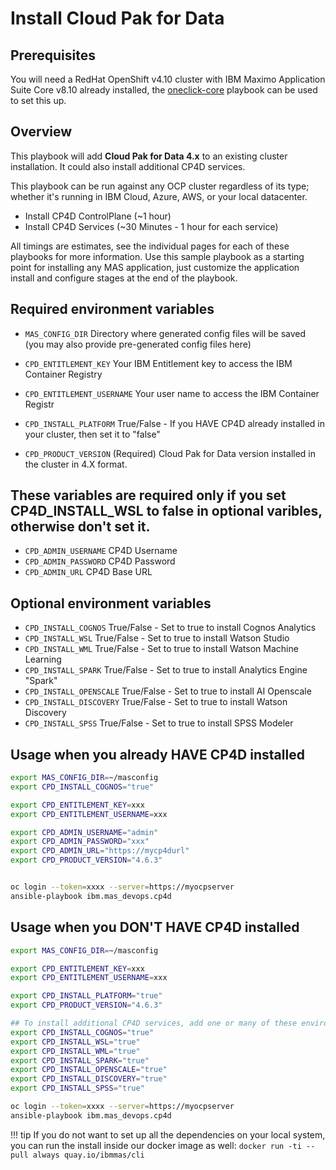 # Install Cloud Pak for Data

## Prerequisites
You will need a RedHat OpenShift v4.10 cluster with IBM Maximo Application Suite Core v8.10 already installed, the [oneclick-core](oneclick-core.md) playbook can be used to set this up.

## Overview
This playbook will add **Cloud Pak for Data 4.x** to an existing cluster installation. It could also install additional CP4D services.

This playbook can be run against any OCP cluster regardless of its type; whether it's running in IBM Cloud, Azure, AWS, or your local datacenter.

- Install CP4D ControlPlane (~1 hour)
- Install CP4D Services (~30 Minutes - 1 hour for each service)

All timings are estimates, see the individual pages for each of these playbooks for more information.  Use this sample playbook as a starting point for installing any MAS application, just customize the application install and configure stages at the end of the playbook. 

## Required environment variables
- `MAS_CONFIG_DIR` Directory where generated config files will be saved (you may also provide pre-generated config files here)
- `CPD_ENTITLEMENT_KEY` Your IBM Entitlement key to access the IBM Container Registry
- `CPD_ENTITLEMENT_USERNAME` Your user name to access the IBM Container Registr

- `CPD_INSTALL_PLATFORM` True/False - If you HAVE CP4D already installed in your cluster, then set it to "false"
- `CPD_PRODUCT_VERSION` (Required) Cloud Pak for Data version installed in the cluster in 4.X format.

## These variables are required only if you set CP4D_INSTALL_WSL to false in optional varibles, otherwise don't set it.
- `CPD_ADMIN_USERNAME` CP4D Username
- `CPD_ADMIN_PASSWORD` CP4D Password
- `CPD_ADMIN_URL` CP4D Base URL

## Optional environment variables
- `CPD_INSTALL_COGNOS` True/False - Set to true to install Cognos Analytics
- `CPD_INSTALL_WSL` True/False - Set to true to install Watson Studio
- `CPD_INSTALL_WML` True/False - Set to true to install Watson Machine Learning
- `CPD_INSTALL_SPARK` True/False - Set to true to install Analytics Engine "Spark"
- `CPD_INSTALL_OPENSCALE` True/False - Set to true to install AI Openscale
- `CPD_INSTALL_DISCOVERY` True/False - Set to true to install Watson Discovery
- `CPD_INSTALL_SPSS` True/False - Set to true to install SPSS Modeler

## Usage when you already HAVE CP4D installed

```bash
export MAS_CONFIG_DIR=~/masconfig
export CPD_INSTALL_COGNOS="true"

export CPD_ENTITLEMENT_KEY=xxx
export CPD_ENTITLEMENT_USERNAME=xxx

export CPD_ADMIN_USERNAME="admin"
export CPD_ADMIN_PASSWORD="xxx"
export CPD_ADMIN_URL="https://mycp4durl"
export CPD_PRODUCT_VERSION="4.6.3"


oc login --token=xxxx --server=https://myocpserver
ansible-playbook ibm.mas_devops.cp4d
```

## Usage when you DON'T HAVE CP4D installed
```bash
export MAS_CONFIG_DIR=~/masconfig

export CPD_ENTITLEMENT_KEY=xxx
export CPD_ENTITLEMENT_USERNAME=xxx

export CPD_INSTALL_PLATFORM="true"
export CPD_PRODUCT_VERSION="4.6.3"

## To install additional CP4D services, add one or many of these environment variables:
export CPD_INSTALL_COGNOS="true"
export CPD_INSTALL_WSL="true"
export CPD_INSTALL_WML="true"
export CPD_INSTALL_SPARK="true"
export CPD_INSTALL_OPENSCALE="true"
export CPD_INSTALL_DISCOVERY="true"
export CPD_INSTALL_SPSS="true"

oc login --token=xxxx --server=https://myocpserver
ansible-playbook ibm.mas_devops.cp4d
```

!!! tip
    If you do not want to set up all the dependencies on your local system, you can run the install inside our docker image as well: `docker run -ti --pull always quay.io/ibmmas/cli`
